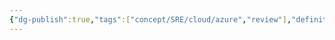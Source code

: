 ```yaml
---
{"dg-publish":true,"tags":["concept/SRE/cloud/azure","review"],"definition":"Azure Monitor OpenTelemetry for .NET describes how to enable and configure OpenTelemetry-based data collection to power the experiences within Azure Monitor Application Insights.","ms-learn-url":"(https://learn.microsoft.com/en-us/azure/azure-monitor/app/opentelemetry-enable?tabs=aspnetcore)","creation_date":"2024-05-02 18:40","permalink":"/concepts/azure-monitor-open-telemetry/","dgPassFrontmatter":true}
---
```



